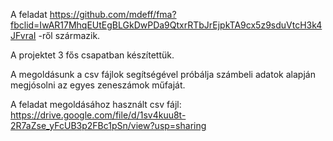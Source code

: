 A feladat https://github.com/mdeff/fma?fbclid=IwAR17MhqEUtEgBLGkDwPDa9QtxrRTbJrEjpkTA9cx5z9sduVtcH3k4JFvraI -ről származik.

A projektet 3 fős csapatban készítettük.

A megoldásunk a csv fájlok segítségével próbálja számbeli adatok alapján megjósolni az egyes zeneszámok műfaját.

A feladat megoldásához használt csv fájl: https://drive.google.com/file/d/1sv4kuu8t-2R7aZse_yFcUB3p2FBc1pSn/view?usp=sharing
